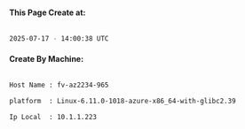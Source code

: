 
   
#### This Page Create at:

```bash

2025-07-17 - 14:00:38 UTC

```

#### Create By Machine:

```bash

Host Name : fv-az2234-965

platform  : Linux-6.11.0-1018-azure-x86_64-with-glibc2.39

Ip Local  : 10.1.1.223

```

